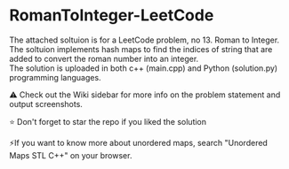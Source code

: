 # RomanToInteger-LeetCode

The attached soltuion is for a LeetCode problem, no 13. Roman to Integer. <br>
The soltuion implements hash maps to find the indices of string that are added to convert the roman number into an integer.  <br>
The solution is uploaded in both c++ (main.cpp) and Python (solution.py) programming languages. <br>

⚠️ Check out the Wiki sidebar for more info on the problem statement and output screenshots.

⭐ Don't forget to star the repo if you liked the solution

⚡If you want to know more about unordered maps, search "Unordered Maps STL C++" on your browser.
